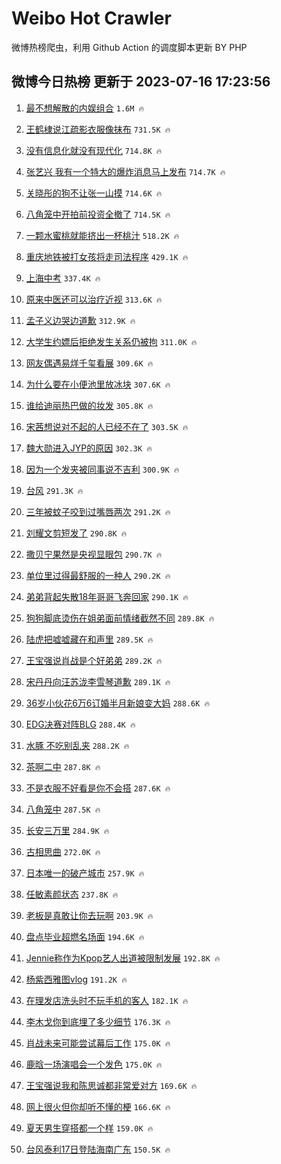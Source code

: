 # Weibo Hot Crawler 



微博热榜爬虫，利用 Github Action 的调度脚本更新 BY PHP 


## 微博今日热榜 更新于 2023-07-16 17:23:56 
1. [最不想解散的内娱组合](https://s.weibo.com/weibo?q=%23%E6%9C%80%E4%B8%8D%E6%83%B3%E8%A7%A3%E6%95%A3%E7%9A%84%E5%86%85%E5%A8%B1%E7%BB%84%E5%90%88%23&t=31&band_rank=1&Refer=top) `1.6M 🔥` 

1. [王鹤棣说江疏影衣服像抹布](https://s.weibo.com/weibo?q=%23%E7%8E%8B%E9%B9%A4%E6%A3%A3%E8%AF%B4%E6%B1%9F%E7%96%8F%E5%BD%B1%E8%A1%A3%E6%9C%8D%E5%83%8F%E6%8A%B9%E5%B8%83%23&t=31&band_rank=2&Refer=top) `731.5K 🔥` 

1. [没有信息化就没有现代化](https://s.weibo.com/weibo?q=%23%E6%B2%A1%E6%9C%89%E4%BF%A1%E6%81%AF%E5%8C%96%E5%B0%B1%E6%B2%A1%E6%9C%89%E7%8E%B0%E4%BB%A3%E5%8C%96%23&t=31&band_rank=3&Refer=top) `714.8K 🔥` 

1. [张艺兴 我有一个特大的爆炸消息马上发布](https://s.weibo.com/weibo?q=%E5%BC%A0%E8%89%BA%E5%85%B4%20%E6%88%91%E6%9C%89%E4%B8%80%E4%B8%AA%E7%89%B9%E5%A4%A7%E7%9A%84%E7%88%86%E7%82%B8%E6%B6%88%E6%81%AF%E9%A9%AC%E4%B8%8A%E5%8F%91%E5%B8%83&t=31&band_rank=4&Refer=top) `714.7K 🔥` 

1. [关晓彤的狗不让张一山摸](https://s.weibo.com/weibo?q=%23%E5%85%B3%E6%99%93%E5%BD%A4%E7%9A%84%E7%8B%97%E4%B8%8D%E8%AE%A9%E5%BC%A0%E4%B8%80%E5%B1%B1%E6%91%B8%23&t=31&band_rank=5&Refer=top) `714.6K 🔥` 

1. [八角笼中开拍前投资全撤了](https://s.weibo.com/weibo?q=%23%E5%85%AB%E8%A7%92%E7%AC%BC%E4%B8%AD%E5%BC%80%E6%8B%8D%E5%89%8D%E6%8A%95%E8%B5%84%E5%85%A8%E6%92%A4%E4%BA%86%23&t=31&band_rank=6&Refer=top) `714.5K 🔥` 

1. [一颗水蜜桃就能挤出一杯桃汁](https://s.weibo.com/weibo?q=%23%E4%B8%80%E9%A2%97%E6%B0%B4%E8%9C%9C%E6%A1%83%E5%B0%B1%E8%83%BD%E6%8C%A4%E5%87%BA%E4%B8%80%E6%9D%AF%E6%A1%83%E6%B1%81%23&t=31&band_rank=7&Refer=top) `518.2K 🔥` 

1. [重庆地铁被打女孩将走司法程序](https://s.weibo.com/weibo?q=%23%E9%87%8D%E5%BA%86%E5%9C%B0%E9%93%81%E8%A2%AB%E6%89%93%E5%A5%B3%E5%AD%A9%E5%B0%86%E8%B5%B0%E5%8F%B8%E6%B3%95%E7%A8%8B%E5%BA%8F%23&t=31&band_rank=8&Refer=top) `429.1K 🔥` 

1. [上海中考](https://s.weibo.com/weibo?q=%E4%B8%8A%E6%B5%B7%E4%B8%AD%E8%80%83&t=31&band_rank=9&Refer=top) `337.4K 🔥` 

1. [原来中医还可以治疗近视](https://s.weibo.com/weibo?q=%E5%8E%9F%E6%9D%A5%E4%B8%AD%E5%8C%BB%E8%BF%98%E5%8F%AF%E4%BB%A5%E6%B2%BB%E7%96%97%E8%BF%91%E8%A7%86&t=31&band_rank=10&Refer=top) `313.6K 🔥` 

1. [孟子义边哭边道歉](https://s.weibo.com/weibo?q=%23%E5%AD%9F%E5%AD%90%E4%B9%89%E8%BE%B9%E5%93%AD%E8%BE%B9%E9%81%93%E6%AD%89%23&t=31&band_rank=11&Refer=top) `312.9K 🔥` 

1. [大学生约嫖后拒绝发生关系仍被拘](https://s.weibo.com/weibo?q=%23%E5%A4%A7%E5%AD%A6%E7%94%9F%E7%BA%A6%E5%AB%96%E5%90%8E%E6%8B%92%E7%BB%9D%E5%8F%91%E7%94%9F%E5%85%B3%E7%B3%BB%E4%BB%8D%E8%A2%AB%E6%8B%98%23&t=31&band_rank=12&Refer=top) `311.0K 🔥` 

1. [网友偶遇易烊千玺看展](https://s.weibo.com/weibo?q=%23%E7%BD%91%E5%8F%8B%E5%81%B6%E9%81%87%E6%98%93%E7%83%8A%E5%8D%83%E7%8E%BA%E7%9C%8B%E5%B1%95%23&t=31&band_rank=13&Refer=top) `309.6K 🔥` 

1. [为什么要在小便池里放冰块](https://s.weibo.com/weibo?q=%23%E4%B8%BA%E4%BB%80%E4%B9%88%E8%A6%81%E5%9C%A8%E5%B0%8F%E4%BE%BF%E6%B1%A0%E9%87%8C%E6%94%BE%E5%86%B0%E5%9D%97%23&t=31&band_rank=14&Refer=top) `307.6K 🔥` 

1. [谁给迪丽热巴做的妆发](https://s.weibo.com/weibo?q=%23%E8%B0%81%E7%BB%99%E8%BF%AA%E4%B8%BD%E7%83%AD%E5%B7%B4%E5%81%9A%E7%9A%84%E5%A6%86%E5%8F%91%23&t=31&band_rank=15&Refer=top) `305.8K 🔥` 

1. [宋茜想说对不起的人已经不在了](https://s.weibo.com/weibo?q=%23%E5%AE%8B%E8%8C%9C%E6%83%B3%E8%AF%B4%E5%AF%B9%E4%B8%8D%E8%B5%B7%E7%9A%84%E4%BA%BA%E5%B7%B2%E7%BB%8F%E4%B8%8D%E5%9C%A8%E4%BA%86%23&t=31&band_rank=16&Refer=top) `303.5K 🔥` 

1. [魏大勋进入JYP的原因](https://s.weibo.com/weibo?q=%23%E9%AD%8F%E5%A4%A7%E5%8B%8B%E8%BF%9B%E5%85%A5JYP%E7%9A%84%E5%8E%9F%E5%9B%A0%23&t=31&band_rank=17&Refer=top) `302.3K 🔥` 

1. [因为一个发夹被同事说不吉利](https://s.weibo.com/weibo?q=%23%E5%9B%A0%E4%B8%BA%E4%B8%80%E4%B8%AA%E5%8F%91%E5%A4%B9%E8%A2%AB%E5%90%8C%E4%BA%8B%E8%AF%B4%E4%B8%8D%E5%90%89%E5%88%A9%23&t=31&band_rank=18&Refer=top) `300.9K 🔥` 

1. [台风](https://s.weibo.com/weibo?q=%E5%8F%B0%E9%A3%8E&t=31&band_rank=19&Refer=top) `291.3K 🔥` 

1. [三年被蚊子咬到过嘴唇两次](https://s.weibo.com/weibo?q=%23%E4%B8%89%E5%B9%B4%E8%A2%AB%E8%9A%8A%E5%AD%90%E5%92%AC%E5%88%B0%E8%BF%87%E5%98%B4%E5%94%87%E4%B8%A4%E6%AC%A1%23&t=31&band_rank=20&Refer=top) `291.2K 🔥` 

1. [刘耀文剪短发了](https://s.weibo.com/weibo?q=%23%E5%88%98%E8%80%80%E6%96%87%E5%89%AA%E7%9F%AD%E5%8F%91%E4%BA%86%23&t=31&band_rank=21&Refer=top) `290.8K 🔥` 

1. [撒贝宁果然是央视显眼包](https://s.weibo.com/weibo?q=%23%E6%92%92%E8%B4%9D%E5%AE%81%E6%9E%9C%E7%84%B6%E6%98%AF%E5%A4%AE%E8%A7%86%E6%98%BE%E7%9C%BC%E5%8C%85%23&t=31&band_rank=22&Refer=top) `290.7K 🔥` 

1. [单位里过得最舒服的一种人](https://s.weibo.com/weibo?q=%23%E5%8D%95%E4%BD%8D%E9%87%8C%E8%BF%87%E5%BE%97%E6%9C%80%E8%88%92%E6%9C%8D%E7%9A%84%E4%B8%80%E7%A7%8D%E4%BA%BA%23&t=31&band_rank=23&Refer=top) `290.2K 🔥` 

1. [弟弟背起失散18年哥哥飞奔回家](https://s.weibo.com/weibo?q=%23%E5%BC%9F%E5%BC%9F%E8%83%8C%E8%B5%B7%E5%A4%B1%E6%95%A318%E5%B9%B4%E5%93%A5%E5%93%A5%E9%A3%9E%E5%A5%94%E5%9B%9E%E5%AE%B6%23&t=31&band_rank=24&Refer=top) `290.1K 🔥` 

1. [狗狗脚底烫伤在姐弟面前情绪截然不同](https://s.weibo.com/weibo?q=%23%E7%8B%97%E7%8B%97%E8%84%9A%E5%BA%95%E7%83%AB%E4%BC%A4%E5%9C%A8%E5%A7%90%E5%BC%9F%E9%9D%A2%E5%89%8D%E6%83%85%E7%BB%AA%E6%88%AA%E7%84%B6%E4%B8%8D%E5%90%8C%23&t=31&band_rank=25&Refer=top) `289.8K 🔥` 

1. [陆虎把嘘嘘藏在和声里](https://s.weibo.com/weibo?q=%23%E9%99%86%E8%99%8E%E6%8A%8A%E5%98%98%E5%98%98%E8%97%8F%E5%9C%A8%E5%92%8C%E5%A3%B0%E9%87%8C%23&t=31&band_rank=26&Refer=top) `289.5K 🔥` 

1. [王宝强说肖战是个好弟弟](https://s.weibo.com/weibo?q=%23%E7%8E%8B%E5%AE%9D%E5%BC%BA%E8%AF%B4%E8%82%96%E6%88%98%E6%98%AF%E4%B8%AA%E5%A5%BD%E5%BC%9F%E5%BC%9F%23&t=31&band_rank=27&Refer=top) `289.2K 🔥` 

1. [宋丹丹向汪苏泷李雪琴道歉](https://s.weibo.com/weibo?q=%23%E5%AE%8B%E4%B8%B9%E4%B8%B9%E5%90%91%E6%B1%AA%E8%8B%8F%E6%B3%B7%E6%9D%8E%E9%9B%AA%E7%90%B4%E9%81%93%E6%AD%89%23&t=31&band_rank=28&Refer=top) `289.1K 🔥` 

1. [36岁小伙花6万6订婚半月新娘变大妈](https://s.weibo.com/weibo?q=%2336%E5%B2%81%E5%B0%8F%E4%BC%99%E8%8A%B16%E4%B8%876%E8%AE%A2%E5%A9%9A%E5%8D%8A%E6%9C%88%E6%96%B0%E5%A8%98%E5%8F%98%E5%A4%A7%E5%A6%88%23&t=31&band_rank=29&Refer=top) `288.6K 🔥` 

1. [EDG决赛对阵BLG](https://s.weibo.com/weibo?q=%23EDG%E5%86%B3%E8%B5%9B%E5%AF%B9%E9%98%B5BLG%23&t=31&band_rank=30&Refer=top) `288.4K 🔥` 

1. [水豚 不吃别乱夹](https://s.weibo.com/weibo?q=%E6%B0%B4%E8%B1%9A%20%E4%B8%8D%E5%90%83%E5%88%AB%E4%B9%B1%E5%A4%B9&t=31&band_rank=31&Refer=top) `288.2K 🔥` 

1. [茶啊二中](https://s.weibo.com/weibo?q=%E8%8C%B6%E5%95%8A%E4%BA%8C%E4%B8%AD&t=31&band_rank=32&Refer=top) `287.8K 🔥` 

1. [不是衣服不好看是你不会搭](https://s.weibo.com/weibo?q=%E4%B8%8D%E6%98%AF%E8%A1%A3%E6%9C%8D%E4%B8%8D%E5%A5%BD%E7%9C%8B%E6%98%AF%E4%BD%A0%E4%B8%8D%E4%BC%9A%E6%90%AD&t=31&band_rank=33&Refer=top) `287.6K 🔥` 

1. [八角笼中](https://s.weibo.com/weibo?q=%E5%85%AB%E8%A7%92%E7%AC%BC%E4%B8%AD&t=31&band_rank=34&Refer=top) `287.5K 🔥` 

1. [长安三万里](https://s.weibo.com/weibo?q=%E9%95%BF%E5%AE%89%E4%B8%89%E4%B8%87%E9%87%8C&t=31&band_rank=35&Refer=top) `284.9K 🔥` 

1. [古相思曲](https://s.weibo.com/weibo?q=%E5%8F%A4%E7%9B%B8%E6%80%9D%E6%9B%B2&t=31&band_rank=36&Refer=top) `272.0K 🔥` 

1. [日本唯一的破产城市](https://s.weibo.com/weibo?q=%E6%97%A5%E6%9C%AC%E5%94%AF%E4%B8%80%E7%9A%84%E7%A0%B4%E4%BA%A7%E5%9F%8E%E5%B8%82&t=31&band_rank=37&Refer=top) `257.9K 🔥` 

1. [任敏素颜状态](https://s.weibo.com/weibo?q=%23%E4%BB%BB%E6%95%8F%E7%B4%A0%E9%A2%9C%E7%8A%B6%E6%80%81%23&t=31&band_rank=38&Refer=top) `237.8K 🔥` 

1. [老板是真敢让你去玩啊](https://s.weibo.com/weibo?q=%23%E8%80%81%E6%9D%BF%E6%98%AF%E7%9C%9F%E6%95%A2%E8%AE%A9%E4%BD%A0%E5%8E%BB%E7%8E%A9%E5%95%8A%23&t=31&band_rank=39&Refer=top) `203.9K 🔥` 

1. [盘点毕业超燃名场面](https://s.weibo.com/weibo?q=%23%E7%9B%98%E7%82%B9%E6%AF%95%E4%B8%9A%E8%B6%85%E7%87%83%E5%90%8D%E5%9C%BA%E9%9D%A2%23&t=31&band_rank=40&Refer=top) `194.6K 🔥` 

1. [Jennie称作为Kpop艺人出道被限制发展](https://s.weibo.com/weibo?q=%23Jennie%E7%A7%B0%E4%BD%9C%E4%B8%BAKpop%E8%89%BA%E4%BA%BA%E5%87%BA%E9%81%93%E8%A2%AB%E9%99%90%E5%88%B6%E5%8F%91%E5%B1%95%23&t=31&band_rank=41&Refer=top) `192.8K 🔥` 

1. [杨紫西雅图vlog](https://s.weibo.com/weibo?q=%23%E6%9D%A8%E7%B4%AB%E8%A5%BF%E9%9B%85%E5%9B%BEvlog%23&t=31&band_rank=42&Refer=top) `191.2K 🔥` 

1. [在理发店洗头时不玩手机的客人](https://s.weibo.com/weibo?q=%23%E5%9C%A8%E7%90%86%E5%8F%91%E5%BA%97%E6%B4%97%E5%A4%B4%E6%97%B6%E4%B8%8D%E7%8E%A9%E6%89%8B%E6%9C%BA%E7%9A%84%E5%AE%A2%E4%BA%BA%23&t=31&band_rank=43&Refer=top) `182.1K 🔥` 

1. [李木戈你到底埋了多少细节](https://s.weibo.com/weibo?q=%23%E6%9D%8E%E6%9C%A8%E6%88%88%E4%BD%A0%E5%88%B0%E5%BA%95%E5%9F%8B%E4%BA%86%E5%A4%9A%E5%B0%91%E7%BB%86%E8%8A%82%23&t=31&band_rank=44&Refer=top) `176.3K 🔥` 

1. [肖战未来可能尝试幕后工作](https://s.weibo.com/weibo?q=%23%E8%82%96%E6%88%98%E6%9C%AA%E6%9D%A5%E5%8F%AF%E8%83%BD%E5%B0%9D%E8%AF%95%E5%B9%95%E5%90%8E%E5%B7%A5%E4%BD%9C%23&t=31&band_rank=45&Refer=top) `175.0K 🔥` 

1. [鹿晗一场演唱会一个发色](https://s.weibo.com/weibo?q=%23%E9%B9%BF%E6%99%97%E4%B8%80%E5%9C%BA%E6%BC%94%E5%94%B1%E4%BC%9A%E4%B8%80%E4%B8%AA%E5%8F%91%E8%89%B2%23&t=31&band_rank=46&Refer=top) `175.0K 🔥` 

1. [王宝强说我和陈思诚都非常爱对方](https://s.weibo.com/weibo?q=%23%E7%8E%8B%E5%AE%9D%E5%BC%BA%E8%AF%B4%E6%88%91%E5%92%8C%E9%99%88%E6%80%9D%E8%AF%9A%E9%83%BD%E9%9D%9E%E5%B8%B8%E7%88%B1%E5%AF%B9%E6%96%B9%23&t=31&band_rank=47&Refer=top) `169.6K 🔥` 

1. [网上很火但你却听不懂的梗](https://s.weibo.com/weibo?q=%23%E7%BD%91%E4%B8%8A%E5%BE%88%E7%81%AB%E4%BD%86%E4%BD%A0%E5%8D%B4%E5%90%AC%E4%B8%8D%E6%87%82%E7%9A%84%E6%A2%97%23&t=31&band_rank=48&Refer=top) `166.6K 🔥` 

1. [夏天男生穿搭都一个样](https://s.weibo.com/weibo?q=%23%E5%A4%8F%E5%A4%A9%E7%94%B7%E7%94%9F%E7%A9%BF%E6%90%AD%E9%83%BD%E4%B8%80%E4%B8%AA%E6%A0%B7%23&t=31&band_rank=49&Refer=top) `159.0K 🔥` 

1. [台风泰利17日登陆海南广东](https://s.weibo.com/weibo?q=%23%E5%8F%B0%E9%A3%8E%E6%B3%B0%E5%88%A917%E6%97%A5%E7%99%BB%E9%99%86%E6%B5%B7%E5%8D%97%E5%B9%BF%E4%B8%9C%23&t=31&band_rank=50&Refer=top) `150.5K 🔥` 

